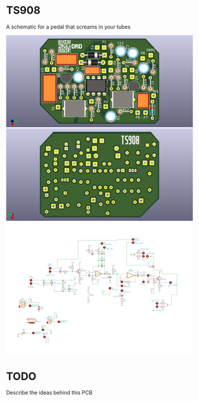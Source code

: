 # TS908
A schematic for a pedal that screams in your tubes

![front](https://raw.githubusercontent.com/Dr-Dd/TS908/main/ts908-front.png)
![back](https://raw.githubusercontent.com/Dr-Dd/TS908/main/ts908-back.png)
![schematic](https://raw.githubusercontent.com/Dr-Dd/TS908/main/ts908.png)

# TODO
Describe the ideas behind this PCB
